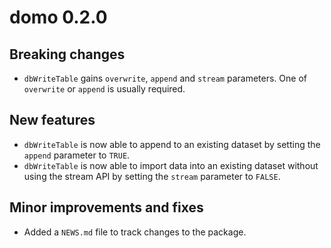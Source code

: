 # domo 0.2.0

## Breaking changes

* `dbWriteTable` gains `overwrite`, `append` and `stream` parameters. One of 
  `overwrite` or `append` is usually required.
  
## New features

* `dbWriteTable` is now able to append to an existing dataset by setting the
  `append` parameter to `TRUE`.
* `dbWriteTable` is now able to import data into an existing dataset without
  using the stream API by setting the `stream` parameter to `FALSE`.
  
## Minor improvements and fixes

* Added a `NEWS.md` file to track changes to the package.
